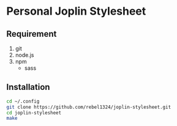 # Personal Joplin Stylesheet

## Requirement

1. git
2. node.js
3. npm
	* sass

## Installation

```bash
cd ~/.config
git clone https://github.com/rebel1324/joplin-stylesheet.git
cd joplin-stylesheet
make
```
